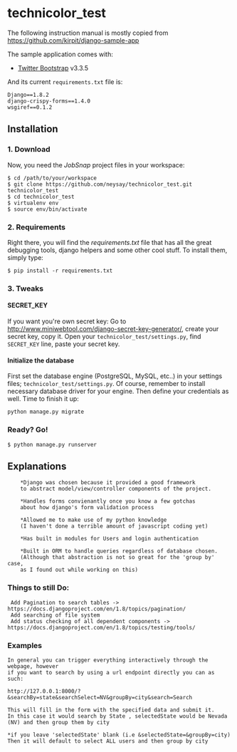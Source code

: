 # technicolor_test

The following instruction manual is mostly copied from 
https://github.com/kirpit/django-sample-app

The sample application comes with:
* [Twitter Bootstrap](http://getbootstrap.com/) v3.3.5

And its current `requirements.txt` file is:

```
Django==1.8.2
django-crispy-forms==1.4.0
wsgiref==0.1.2
```

## Installation

### 1. Download
Now, you need the *JobSnap* project files in your workspace:

    $ cd /path/to/your/workspace
    $ git clone https://github.com/neysay/technicolor_test.git technicolor_test
    $ cd technicolor_test
    $ virtualenv env
    $ source env/bin/activate

### 2. Requirements
Right there, you will find the *requirements.txt* file that has all the great debugging tools, django helpers and some other cool stuff. To install them, simply type:

`$ pip install -r requirements.txt`

### 3. Tweaks

#### SECRET_KEY
If you want you're own secret key:
Go to <http://www.miniwebtool.com/django-secret-key-generator/>, create your secret key, copy it. Open your `technicolor_test/settings.py`, find `SECRET_KEY` line, paste your secret key.


#### Initialize the database
First set the database engine (PostgreSQL, MySQL, etc..) in your settings files; `technicolor_test/settings.py`. Of course, remember to install necessary database driver for your engine. Then define your credentials as well. Time to finish it up:

`python manage.py migrate`

### Ready? Go!
```
$ python manage.py runserver
```


## Explanations
```
    *Django was chosen because it provided a good framework 
    to abstract model/view/controller components of the project. 

    *Handles forms convienantly once you know a few gotchas 
    about how django's form validation process

    *Allowed me to make use of my python knowledge 
    (I haven't done a terrible amount of javascript coding yet)

    *Has built in modules for Users and login authentication

    *Built in ORM to handle queries regardless of database chosen.  
    (Although that abstraction is not so great for the 'group by' case, 
    as I found out while working on this)
```


### Things to still Do:
     Add Pagination to search tables -> https://docs.djangoproject.com/en/1.8/topics/pagination/
     Add searching of file system
     Add status checking of all dependent components -> https://docs.djangoproject.com/en/1.8/topics/testing/tools/


### Examples
```
In general you can trigger everything interactively through the webpage, however
if you want to search by using a url endpoint directly you can as such:

http://127.0.0.1:8000/?&searchBy=state&searchSelect=NV&groupBy=city&search=Search

This will fill in the form with the specified data and submit it.
In this case it would search by State , selectedState would be Nevada (NV) and then group them by city

*if you leave 'selectedState' blank (i.e &selectedState=&groupBy=city)  Then it will default to select ALL users and then group by city
```


